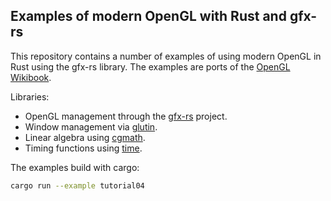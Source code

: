 ## Examples of modern OpenGL with Rust and gfx-rs

This repository contains a number of examples of using modern OpenGL in Rust using the gfx-rs library. The examples are ports of the [OpenGL Wikibook](https://en.wikibooks.org/wiki/OpenGL_Programming).

Libraries:
 - OpenGL management through the [gfx-rs][] project.
 - Window management via [glutin][].
 - Linear algebra using [cgmath][].
 - Timing functions using [time][].

[gfx-rs]: https://github.com/gfx-rs/gfx
[glutin]: https://github.com/tomaka/glutin
[cgmath]: https://github.com/brendanzab/cgmath
[time]: https://github.com/rust-lang-deprecated/time

The examples build with cargo:

``` bash
cargo run --example tutorial04
```
